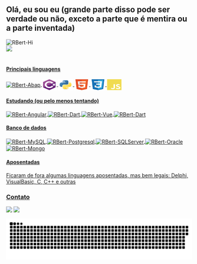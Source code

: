 ## Olá, eu sou eu (grande parte disso pode ser verdade ou não, exceto a parte que é mentira ou a parte inventada)

<img height="180em" alt="RBert-Hi" src="https://media.giphy.com/media/12RmDbMsn7LoY0/giphy.gif">


<div>
  <a href="https://github.com/rbertizini">
  <img height="180em" src="https://github-readme-stats.vercel.app/api?username=rbertizini&show_icons=true&theme=dracula&include_all_commits=true&count_private=true"/>
</div>

<div style="display: inline_block">
  <br>
  <h4>Principais linguagens</h4>
  <img align="center" alt="RBert-Abap" height="30" width="70" src="https://i.imgur.com/l2y92II.png">
  <img align="center" alt="RBert-Csharp" height="30" width="40" src="https://raw.githubusercontent.com/devicons/devicon/master/icons/csharp/csharp-original.svg">
  <img align="center" alt="RBert-Python" height="30" width="40" src="https://raw.githubusercontent.com/devicons/devicon/master/icons/python/python-original.svg">
  <img align="center" alt="RBert-HTML" height="30" width="40" src="https://raw.githubusercontent.com/devicons/devicon/master/icons/html5/html5-original.svg">
  <img align="center" alt="RBert-CSS" height="30" width="40" src="https://raw.githubusercontent.com/devicons/devicon/master/icons/css3/css3-original.svg">
  <img align="center" alt="RBert-Js" height="30" width="40" src="https://raw.githubusercontent.com/devicons/devicon/master/icons/javascript/javascript-plain.svg">
  
  <br>
  <h4>Estudando (ou pelo menos tentando)</h4>
  <img align="center" alt="RBert-Angular" height="30" width="40" src="https://raw.github.com/devicons/devicon/master/icons/angularjs/angularjs-original.svg">
  <img align="center" alt="RBert-Dart" height="30" width="40" src="https://raw.github.com/devicons/devicon/master/icons/r/r-original.svg">
  <img align="center" alt="RBert-Vue" height="30" width="40" src="https://raw.github.com/devicons/devicon/master/icons/vuejs/vuejs-original.svg">
  <img align="center" alt="RBert-Dart" height="30" width="40" src="https://raw.github.com/devicons/devicon/master/icons/dart/dart-original.svg">
  
  <br>
  <h4>Banco de dados</h4>
  <img align="center" alt="RBert-MySQL" height="30" width="40" src="https://raw.github.com/devicons/devicon/master/icons/mysql/mysql-original.svg">
  <img align="center" alt="RBert-Postgresql" height="30" width="40" src="https://raw.github.com/devicons/devicon/master/icons/postgresql/postgresql-original.svg">
  <img align="center" alt="RBert-SQLServer" height="30" width="40" src="https://raw.github.com/devicons/devicon/master/icons/microsoftsqlserver/microsoftsqlserver-plain.svg">
  <img align="center" alt="RBert-Oracle" height="30" width="40" src="https://raw.github.com/devicons/devicon/master/icons/oracle/oracle-original.svg">
  <img align="center" alt="RBert-Mongo" height="30" width="40" src="https://raw.github.com/devicons/devicon/master/icons/mongodb/mongodb-original.svg">
  
  <br>
  <h4>Aposentadas</h4>
  Ficaram de fora algumas linguagens aposentadas, mas bem legais: Delphi, VisualBasic, C, C++ e outras
</div>
 
<div>
  <h3>Contato</h3>
  <a href = "mailto:rbertizini@gmail.com"><img src="https://img.shields.io/badge/-Gmail-%23333?style=for-the-badge&logo=gmail&logoColor=white" target="_blank"></a>
  <a href="https://www.linkedin.com/in/renato-bertizini/" target="_blank"><img src="https://img.shields.io/badge/-LinkedIn-%230077B5?style=for-the-badge&logo=linkedin&logoColor=white" target="_blank"></a> 
  
  ![Snake animation](https://github.com/rbertizini/rbertizini/blob/output/github-contribution-grid-snake.svg)
  
</div>
  

